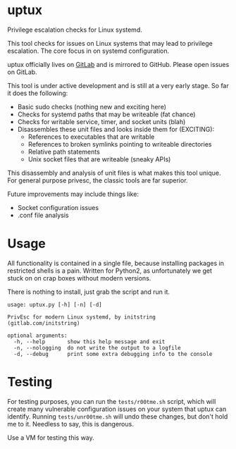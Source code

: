 # uptux
Privilege escalation checks for Linux systemd.

This tool checks for issues on Linux systems that may lead to
privilege escalation. The core focus in on systemd configuration.

uptux officially lives on [GitLab](https://gitlab.com/initstring/uptux) and is mirrored to GitHub. Please open issues on GitLab.

This tool is under active development and is still at a very early stage. So
far it does the following:
- Basic sudo checks (nothing new and exciting here)
- Checks for systemd paths that may be writeable (fat chance)
- Checks for writable service, timer, and socket units (blah)
- Disassembles these unit files and looks inside them for (EXCITING):
    - References to executables that are writable
    - References to broken symlinks pointing to writeable directories
    - Relative path statements
    - Unix socket files that are writeable (sneaky APIs)

This disassembly and analysis of unit files is what makes this tool unique.
For general purpose privesc, the classic tools are far superior.

Future improvements may include things like:
- Socket configuration issues
- .conf file analysis

# Usage
All functionality is contained in a single file, because installing packages
in restricted shells is a pain. Written for Python2, as unfortunately we get
stuck on on crap boxes without modern versions.

There is nothing to install, just grab the script and run it.

```
usage: uptux.py [-h] [-n] [-d]

PrivEsc for modern Linux systemd, by initstring (gitlab.com/initstring)

optional arguments:
  -h, --help       show this help message and exit
  -n, --nologging  do not write the output to a logfile
  -d, --debug      print some extra debugging info to the console
```

# Testing
For testing purposes, you can run the `tests/r00tme.sh` script, which will
create many vulnerable configuration issues on your system that uptux can
identify. Running `tests/unr00tme.sh` will undo these changes, but don't hold
me to it. Needless to say, this is dangerous.

Use a VM for testing this way.
